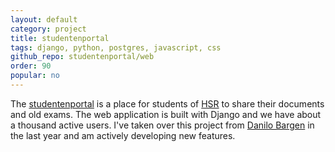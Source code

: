 ```yaml
---
layout: default
category: project
title: studentenportal
tags: django, python, postgres, javascript, css
github_repo: studentenportal/web
order: 90
popular: no
---
```


The [studentenportal](https://studentenportal.ch/) is a place for students of [HSR](http://www.hsr.ch/) to share their documents and old exams. The web application is built with Django and we have about a thousand active users. I've taken over this project from [Danilo Bargen](https://dbrgn.ch/) in the last year and am actively developing new features.
